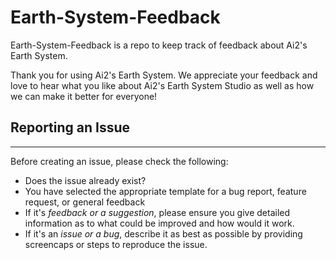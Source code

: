 # Earth-System-Feedback
Earth-System-Feedback is a repo to keep track of feedback about Ai2's Earth System. 

Thank you for using Ai2's Earth System. We appreciate your feedback and love to hear what you like about Ai2's Earth System Studio as well as how we can make it better for everyone! 

## Reporting an Issue
---
Before creating an issue, please check the following:

* Does the issue already exist?
* You have selected the appropriate template for a bug report, feature request, or general feedback
* If it's *feedback or a suggestion*, please ensure you give detailed information as to what could be improved and how would it work. 
* If it's an *issue or a bug*, describe it as best as possible by providing screencaps or steps to reproduce the issue. 
